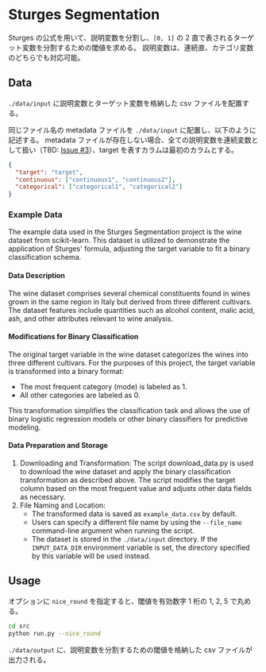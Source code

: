 # Sturges Segmentation

Sturges の公式を用いて、説明変数を分割し、`[0, 1]` の 2 直で表されるターゲット変数を分割するための閾値を求める。
説明変数は、連続直、カテゴリ変数のどちらでも対応可能。

## Data

`./data/input` に説明変数とターゲット変数を格納した csv ファイルを配置する。

同じファイル名の metadata ファイルを `./data/input` に配置し、以下のように記述する。
metadata ファイルが存在しない場合、全ての説明変数を連続変数として扱い（TBD: [Issue #3](https://github.com/masatoomori-lv/sturges-segmentation/issues/3)）、target を表すカラムは最初のカラムとする。

```json
{
  "target": "target",
  "continuous": ["continuous1", "continuous2"],
  "categorical": ["categorical1", "categorical2"]
}
```

### Example Data

The example data used in the Sturges Segmentation project is the wine dataset from scikit-learn.
This dataset is utilized to demonstrate the application of Sturges' formula, adjusting the target variable to fit a binary classification schema.

#### Data Description

The wine dataset comprises several chemical constituents found in wines grown in the same region in Italy but derived from three different cultivars.
The dataset features include quantities such as alcohol content, malic acid, ash, and other attributes relevant to wine analysis.

#### Modifications for Binary Classification

The original target variable in the wine dataset categorizes the wines into three different cultivars.
For the purposes of this project, the target variable is transformed into a binary format:

- The most frequent category (mode) is labeled as 1.
- All other categories are labeled as 0.

This transformation simplifies the classification task and allows the use of binary logistic regression models or other binary classifiers for predictive modeling.

#### Data Preparation and Storage

1. Downloading and Transformation: The script download_data.py is used to download the wine dataset and apply the binary classification transformation as described above. The script modifies the target column based on the most frequent value and adjusts other data fields as necessary.
1. File Naming and Location:
   - The transformed data is saved as `example_data.csv` by default.
   - Users can specify a different file name by using the `--file_name` command-line argument when running the script.
   - The dataset is stored in the `./data/input` directory. If the `INPUT_DATA_DIR` environment variable is set, the directory specified by this variable will be used instead.

## Usage

オプションに `nice_round` を指定すると、閾値を有効数字 1 桁の 1, 2, 5 で丸める。

```bash
cd src
python run.py --nice_round
```

`./data/output` に、説明変数を分割するための閾値を格納した csv ファイルが出力される。
